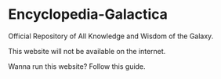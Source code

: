 # Encyclopedia-Galactica

Official Repository of All Knowledge and Wisdom of the Galaxy.

This website will not be available on the internet.

Wanna run this website? Follow this guide.
